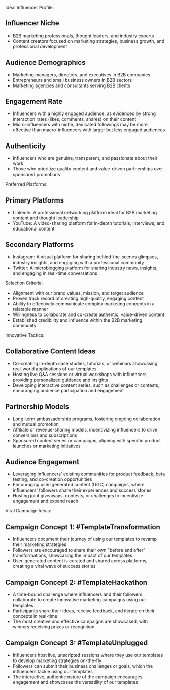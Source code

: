 Ideal Influencer Profile:
## Influencer Niche
- B2B marketing professionals, thought leaders, and industry experts
- Content creators focused on marketing strategies, business growth, and professional development

## Audience Demographics
- Marketing managers, directors, and executives in B2B companies
- Entrepreneurs and small business owners in B2B sectors
- Marketing agencies and consultants serving B2B clients

## Engagement Rate
- Influencers with a highly engaged audience, as evidenced by strong interaction rates (likes, comments, shares) on their content
- Micro-influencers with niche, dedicated followings may be more effective than macro-influencers with larger but less engaged audiences

## Authenticity
- Influencers who are genuine, transparent, and passionate about their work
- Those who prioritize quality content and value-driven partnerships over sponsored promotions

Preferred Platforms:
## Primary Platforms
- LinkedIn: A professional networking platform ideal for B2B marketing content and thought leadership
- YouTube: A video-sharing platform for in-depth tutorials, interviews, and educational content

## Secondary Platforms
- Instagram: A visual platform for sharing behind-the-scenes glimpses, industry insights, and engaging with a professional community
- Twitter: A microblogging platform for sharing industry news, insights, and engaging in real-time conversations

Selection Criteria:
- Alignment with our brand values, mission, and target audience
- Proven track record of creating high-quality, engaging content
- Ability to effectively communicate complex marketing concepts in a relatable manner
- Willingness to collaborate and co-create authentic, value-driven content
- Established credibility and influence within the B2B marketing community

Innovative Tactics:
## Collaborative Content Ideas
- Co-creating in-depth case studies, tutorials, or webinars showcasing real-world applications of our templates
- Hosting live Q&A sessions or virtual workshops with influencers, providing personalized guidance and insights
- Developing interactive content series, such as challenges or contests, encouraging audience participation and engagement

## Partnership Models
- Long-term ambassadorship programs, fostering ongoing collaboration and mutual promotion
- Affiliate or revenue-sharing models, incentivizing influencers to drive conversions and subscriptions
- Sponsored content series or campaigns, aligning with specific product launches or marketing initiatives

## Audience Engagement
- Leveraging influencers' existing communities for product feedback, beta testing, and co-creation opportunities
- Encouraging user-generated content (UGC) campaigns, where influencers' followers share their experiences and success stories
- Hosting joint giveaways, contests, or challenges to incentivize engagement and expand reach

Viral Campaign Ideas:
## Campaign Concept 1: #TemplateTransformation
- Influencers document their journey of using our templates to revamp their marketing strategies
- Followers are encouraged to share their own "before and after" transformations, showcasing the impact of our templates
- User-generated content is curated and shared across platforms, creating a viral wave of success stories

## Campaign Concept 2: #TemplateHackathon
- A time-bound challenge where influencers and their followers collaborate to create innovative marketing campaigns using our templates
- Participants share their ideas, receive feedback, and iterate on their concepts in real-time
- The most creative and effective campaigns are showcased, with winners receiving prizes or recognition

## Campaign Concept 3: #TemplateUnplugged
- Influencers host live, unscripted sessions where they use our templates to develop marketing strategies on-the-fly
- Followers can submit their business challenges or goals, which the influencers tackle using our templates
- The interactive, authentic nature of the campaign encourages engagement and showcases the versatility of our templates